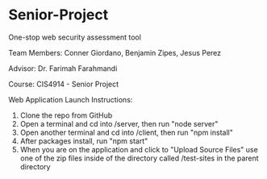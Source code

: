 # Senior-Project
One-stop web security assessment tool

Team Members:
Conner Giordano, Benjamin Zipes, Jesus Perez

Advisor:
Dr. Farimah Farahmandi

Course:
CIS4914 - Senior Project

Web Application Launch Instructions:
1. Clone the repo from GitHub
2. Open a terminal and cd into /server, then run "node server"
3. Open another terminal and cd into /client, then run "npm install"
4. After packages install, run "npm start"
5. When you are on the application and click to "Upload Source Files" use one of the zip files inside of the directory called /test-sites in the parent directory
